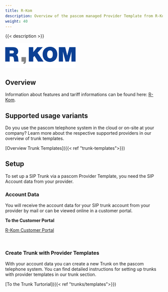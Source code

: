 ```yaml
---
title: R-Kom
description: Overview of the pascom managed Provider Template from R-Kom
weight: 40
---
```



{{< description >}}

![R-Kom Provider Logo](rkom_logo.png?width=50%)

## Overview

Information about features and tariff informations can be found here: [R-Kom](https://www.r-kom.de/).


## Supported usage variants
Do you use the pascom telephone system in the cloud or on-site at your company? Learn more about the respective supported providers in our overview of trunk templates. 

[Overview Trunk Templates]({{< ref "trunk-templates">}})

## Setup

To set up a SIP Trunk via a pascom Provider Template, you need the SIP Account data from your provider. 

### Account Data

You will receive the account data for your SIP trunk account from your provider by mail or can be viewed online in a customer portal.

**To the Customer Portal**

[R-Kom Customer Portal](https://kundenportal.r-kom.de/intern/)

</br>

### Create Trunk with Provider Templates

With your account data you can create a new Trunk on the pascom telephone system. You can find detailed instructions for setting up trunks with provider templates in our trunk section. 

[To the Trunk Turtorial]({{< ref "trunks/templates">}})


